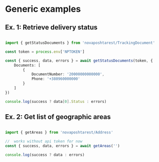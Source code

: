 # Generic examples

## Ex. 1: Retrieve delivery status

```typescript

import { getStatusDocuments } from 'novaposhtarest/TrackingDocument'

const token = process.env['NPTOKEN']

const { success, data, errors } = await getStatusDocuments(token, {
	Documents: [
		{
			DocumentNumber: '20000000000000',
			Phone: '+380960000000'
		}
	]
})

console.log(success ? data[0].Status : errors)

```

## Ex. 2: Get list of geographic areas

```typescript

import { getAreas } from 'novaposhtarest/Address'

//	works without api token for now
const { success, data, errors } = await getAreas('')

console.log(success ? data : errors)

```